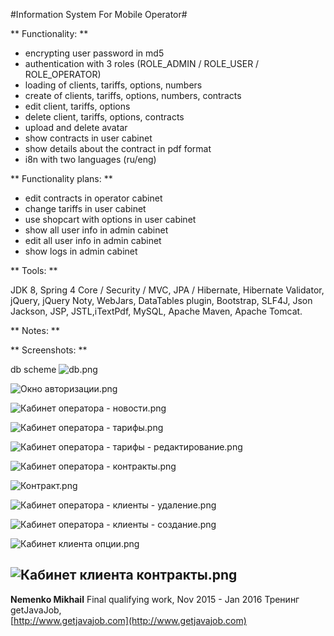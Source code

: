 #Information System For Mobile Operator#

** Functionality: **

+ encrypting user password in md5
+ authentication with 3 roles (ROLE_ADMIN / ROLE_USER / ROLE_OPERATOR) 
+ loading of clients, tariffs, options, numbers
+ create of clients, tariffs, options, numbers, contracts
+ edit client, tariffs, options   
+ delete client, tariffs, options, contracts 
+ upload and delete avatar   
+ show contracts in user cabinet
+ show details about the contract in pdf format
+ i8n with two languages (ru/eng)   

** Functionality plans: **

+ edit contracts in operator cabinet
+ change tariffs in user cabinet
+ use shopcart with options in user cabinet
+ show all user info in admin cabinet
+ edit all user info in admin cabinet
+ show logs in admin cabinet

** Tools: **  

 JDK 8, Spring 4 Core / Security / MVC, JPA / Hibernate, Hibernate Validator, jQuery, jQuery Noty, WebJars, DataTables plugin, Bootstrap, SLF4J, Json Jackson, JSP, JSTL,iTextPdf, MySQL, Apache Maven, Apache Tomcat.  

** Notes: **  

** Screenshots: ** 

db scheme
![db.png](https://bitbucket.org/repo/x5K4db/images/1222740218-db.png)

![Окно авторизации.png](https://bitbucket.org/repo/x5K4db/images/1804663736-%D0%9E%D0%BA%D0%BD%D0%BE%20%D0%B0%D0%B2%D1%82%D0%BE%D1%80%D0%B8%D0%B7%D0%B0%D1%86%D0%B8%D0%B8.png)

![Кабинет оператора - новости.png](https://bitbucket.org/repo/x5K4db/images/3530711292-%D0%9A%D0%B0%D0%B1%D0%B8%D0%BD%D0%B5%D1%82%20%D0%BE%D0%BF%D0%B5%D1%80%D0%B0%D1%82%D0%BE%D1%80%D0%B0%20-%20%D0%BD%D0%BE%D0%B2%D0%BE%D1%81%D1%82%D0%B8.png)

![Кабинет оператора - тарифы.png](https://bitbucket.org/repo/x5K4db/images/1289657535-%D0%9A%D0%B0%D0%B1%D0%B8%D0%BD%D0%B5%D1%82%20%D0%BE%D0%BF%D0%B5%D1%80%D0%B0%D1%82%D0%BE%D1%80%D0%B0%20-%20%D1%82%D0%B0%D1%80%D0%B8%D1%84%D1%8B.png)

![Кабинет оператора - тарифы - редактирование.png](https://bitbucket.org/repo/x5K4db/images/1818034719-%D0%9A%D0%B0%D0%B1%D0%B8%D0%BD%D0%B5%D1%82%20%D0%BE%D0%BF%D0%B5%D1%80%D0%B0%D1%82%D0%BE%D1%80%D0%B0%20-%20%D1%82%D0%B0%D1%80%D0%B8%D1%84%D1%8B%20-%20%D1%80%D0%B5%D0%B4%D0%B0%D0%BA%D1%82%D0%B8%D1%80%D0%BE%D0%B2%D0%B0%D0%BD%D0%B8%D0%B5.png)

![Кабинет оператора - контракты.png](https://bitbucket.org/repo/x5K4db/images/3879136268-%D0%9A%D0%B0%D0%B1%D0%B8%D0%BD%D0%B5%D1%82%20%D0%BE%D0%BF%D0%B5%D1%80%D0%B0%D1%82%D0%BE%D1%80%D0%B0%20-%20%D0%BA%D0%BE%D0%BD%D1%82%D1%80%D0%B0%D0%BA%D1%82%D1%8B.png)

![Контракт.png](https://bitbucket.org/repo/x5K4db/images/1593198405-%D0%9A%D0%BE%D0%BD%D1%82%D1%80%D0%B0%D0%BA%D1%82.png)

![Кабинет оператора - клиенты - удаление.png](https://bitbucket.org/repo/x5K4db/images/3968652808-%D0%9A%D0%B0%D0%B1%D0%B8%D0%BD%D0%B5%D1%82%20%D0%BE%D0%BF%D0%B5%D1%80%D0%B0%D1%82%D0%BE%D1%80%D0%B0%20-%20%D0%BA%D0%BB%D0%B8%D0%B5%D0%BD%D1%82%D1%8B%20-%20%D1%83%D0%B4%D0%B0%D0%BB%D0%B5%D0%BD%D0%B8%D0%B5.png)

![Кабинет оператора - клиенты - создание.png](https://bitbucket.org/repo/x5K4db/images/4014884494-%D0%9A%D0%B0%D0%B1%D0%B8%D0%BD%D0%B5%D1%82%20%D0%BE%D0%BF%D0%B5%D1%80%D0%B0%D1%82%D0%BE%D1%80%D0%B0%20-%20%D0%BA%D0%BB%D0%B8%D0%B5%D0%BD%D1%82%D1%8B%20-%20%D1%81%D0%BE%D0%B7%D0%B4%D0%B0%D0%BD%D0%B8%D0%B5.png)

![Кабинет клиента опции.png](https://bitbucket.org/repo/x5K4db/images/178742625-%D0%9A%D0%B0%D0%B1%D0%B8%D0%BD%D0%B5%D1%82%20%D0%BA%D0%BB%D0%B8%D0%B5%D0%BD%D1%82%D0%B0%20%D0%BE%D0%BF%D1%86%D0%B8%D0%B8.png)

![Кабинет клиента контракты.png](https://bitbucket.org/repo/x5K4db/images/1416620836-%D0%9A%D0%B0%D0%B1%D0%B8%D0%BD%D0%B5%D1%82%20%D0%BA%D0%BB%D0%B8%D0%B5%D0%BD%D1%82%D0%B0%20%D0%BA%D0%BE%D0%BD%D1%82%D1%80%D0%B0%D0%BA%D1%82%D1%8B.png)
--

**Nemenko Mikhail**
Final qualifying work, Nov 2015 - Jan 2016 
Тренинг getJavaJob,   
[http://www.getjavajob.com](http://www.getjavajob.com)